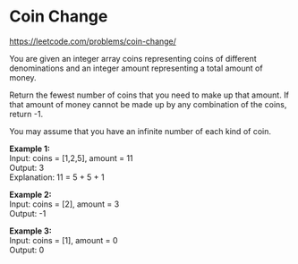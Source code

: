 # Coin Change
https://leetcode.com/problems/coin-change/

You are given an integer array coins representing coins of different denominations and an integer amount representing a total amount of money.

Return the fewest number of coins that you need to make up that amount. If that amount of money cannot be made up by any combination of the coins, return -1.

You may assume that you have an infinite number of each kind of coin.

<b>Example 1:</b>\
Input: coins = [1,2,5], amount = 11\
Output: 3\
Explanation: 11 = 5 + 5 + 1

<b>Example 2:</b>\
Input: coins = [2], amount = 3\
Output: -1

<b>Example 3:</b>\
Input: coins = [1], amount = 0\
Output: 0